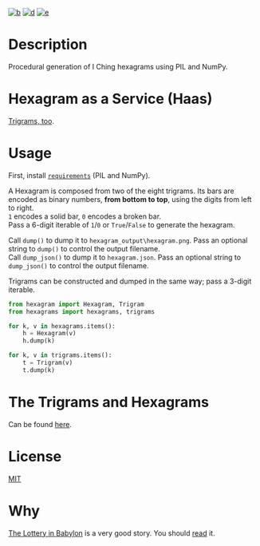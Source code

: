 [![b](http://cleromancer.herokuapp.com/hexagram/100010.png)](b_hex.png)
[![d](http://cleromancer.herokuapp.com/trigram/100.png)](d_tri.png)
[![e](http://cleromancer.herokuapp.com/trigram/010.png)](e_tri.png)

# Description
Procedural generation of I Ching hexagrams using PIL and NumPy.

# Hexagram as a Service (Haas)
[Trigrams, too](http://cleromancer.herokuapp.com).

# Usage
First, install [`requirements`](requirements.txt) (PIL and NumPy).  

A Hexagram is composed from two of the eight trigrams. Its bars are encoded as binary numbers, **from bottom to top**, using the digits from left to right.  
`1` encodes a solid bar, `0` encodes a broken bar.  
Pass a 6-digit iterable of `1`/`0` or `True`/`False` to generate the hexagram.  

Call `dump()` to dump it to `hexagram_output\hexagram.png`. Pass an optional string to `dump()` to control the output filename.  
Call `dump_json()` to dump it to `hexagram.json`. Pass an optional string to `dump_json()` to control the output filename. 

Trigrams can be constructed and dumped in the same way; pass a 3-digit iterable.

``` python
from hexagram import Hexagram, Trigram
from hexagrams import hexagrams, trigrams

for k, v in hexagrams.items():
    h = Hexagram(v)
    h.dump(k)

for k, v in trigrams.items():
    t = Trigram(v)
    t.dump(k)
```

# The Trigrams and Hexagrams
Can be found [here](hexagrams.py).

# License
[MIT](LICENSE)

# Why
[The Lottery in Babylon](https://en.wikipedia.org/wiki/The_Lottery_in_Babylon) is a very good story. You should [read](http://web.itu.edu.tr/~inceogl4/modernism/lotteryofbabylon.pdf) it.
